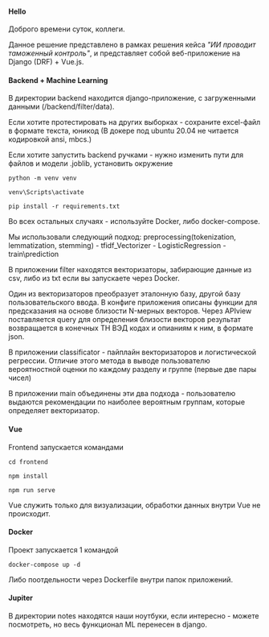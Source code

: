 #### **Hello**

Доброго времени суток, коллеги.

Данное решение представлено в рамках решения кейса *"ИИ проводит таможенный контроль"*, и представляет собой веб-приложение на Django (DRF) + Vue.js.


#### **Backend + Machine Learning**

В директории backend находится django-приложение, с загруженными данными (/backend/filter/data). 

Если хотите протестировать на других выборках - сохраните excel-файл в формате текста, юникод (В докере под ubuntu 20.04 не читается кодировкой ansi, mbcs.)

Если хотите запустить backend ручками - нужно изменить пути для файлов и модели .joblib, установить окружение 

`python -m venv venv`

`venv\Scripts\activate`

`pip install -r requirements.txt`

Во всех остальных случаях - используйте Docker, либо docker-compose.


Мы использовали следующий подход: preprocessing(tokenization, lemmatization, stemming) - tfidf_Vectorizer - LogisticRegression - train\prediction

В приложении filter находятся векторизаторы, забирающие данные из csv, либо из txt если вы запускаете через Docker.

Один из векторизаторов преобразует эталонную базу, другой базу пользовательского ввода. В конфиге приложения описаны функции для предсказания на основе близости N-мерных векторов. Через APIview поставляется query для определения близости векторов результат возвращается в конечных ТН ВЭД кодах и опианиям к ним, в формате json.


В приложении classificator - пайплайн векторизаторов и логистической регрессии. Отличие этого метода в выводе пользователю вероятностной оценки по каждому разделу и группе (первые две пары чисел)


В приложении main объединены эти два подхода - пользователю выдаются рекомендации по наиболее вероятным группам, которые определяет векторизатор.


#### **Vue**

Frontend запускается командами 

`cd frontend`

`npm install`

`npm run serve`


Vue служить только для визуализации, обработки данных внутри Vue не происходит.

#### **Docker**

Проект запускается 1 командой

`docker-compose up -d`

Либо поотдельности через Dockerfile внутри папок приложений.

#### **Jupiter**


В директории notes находятся наши ноутбуки, если интересно - можете посмотреть, но весь функционал ML перенесен в django.
